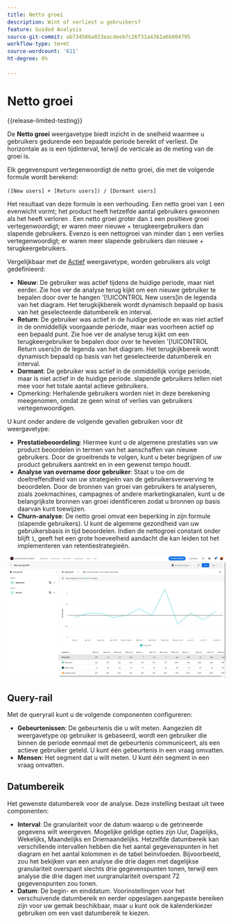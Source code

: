 ```yaml
---
title: Netto groei
description: Wint of verliest u gebruikers?
feature: Guided Analysis
source-git-commit: ab734506a023eacdeeb7c26f31a4361a6b804795
workflow-type: tm+mt
source-wordcount: '611'
ht-degree: 0%

---
```


# Netto groei

{{release-limited-testing}}

De **Netto groei** weergavetype biedt inzicht in de snelheid waarmee u gebruikers gedurende een bepaalde periode bereikt of verliest. De horizontale as is een tijdinterval, terwijl de verticale as de meting van de groei is.

Elk gegevenspunt vertegenwoordigt de netto groei, die met de volgende formule wordt berekend:

`([New users] + [Return users]) / [Dormant users]`

Het resultaat van deze formule is een verhouding. Een netto groei van `1` een evenwicht vormt; het product heeft hetzelfde aantal gebruikers gewonnen als het heeft verloren . Een netto groei groter dan `1` een positieve groei vertegenwoordigt; er waren meer nieuwe + terugkeergebruikers dan slapende gebruikers. Evenzo is een nettogroei van minder dan `1` een verlies vertegenwoordigt; er waren meer slapende gebruikers dan nieuwe + terugkeergebruikers.

Vergelijkbaar met de [Actief](active.md) weergavetype, worden gebruikers als volgt gedefinieerd:

* **Nieuw**: De gebruiker was actief tijdens de huidige periode, maar niet eerder. Zie hoe ver de analyse terug kijkt om een nieuwe gebruiker te bepalen door over te hangen &#39;[!UICONTROL New users]in de legenda van het diagram. Het terugkijkbereik wordt dynamisch bepaald op basis van het geselecteerde datumbereik en interval.
* **Return**: De gebruiker was actief in de huidige periode en was niet actief in de onmiddellijk voorgaande periode, maar was voorheen actief op een bepaald punt. Zie hoe ver de analyse terug kijkt om een terugkeergebruiker te bepalen door over te hevelen &#39;[!UICONTROL Return users]in de legenda van het diagram. Het terugkijkbereik wordt dynamisch bepaald op basis van het geselecteerde datumbereik en interval.
* **Dormant**: De gebruiker was actief in de onmiddellijk vorige periode, maar is niet actief in de huidige periode. slapende gebruikers tellen niet mee voor het totale aantal actieve gebruikers.
* Opmerking: Herhalende gebruikers worden niet in deze berekening meegenomen, omdat ze geen winst of verlies van gebruikers vertegenwoordigen.

U kunt onder andere de volgende gevallen gebruiken voor dit weergavetype:

* **Prestatiebeoordeling**: Hiermee kunt u de algemene prestaties van uw product beoordelen in termen van het aanschaffen van nieuwe gebruikers. Door de groeitrends te volgen, kunt u beter begrijpen of uw product gebruikers aantrekt en in een gewenst tempo houdt.
* **Analyse van overname door gebruiker**: Staat u toe om de doeltreffendheid van uw strategieën van de gebruikersverwerving te beoordelen. Door de bronnen van groei van gebruikers te analyseren, zoals zoekmachines, campagnes of andere marketingkanalen, kunt u de belangrijkste bronnen van groei identificeren zodat u bronnen op basis daarvan kunt toewijzen.
* **Churn-analyse**: De netto groei omvat een beperking in zijn formule (slapende gebruikers). U kunt de algemene gezondheid van uw gebruikersbasis in tijd beoordelen. Indien de nettogroei constant onder blijft `1`, geeft het een grote hoeveelheid aandacht die kan leiden tot het implementeren van retentiestrategieën.

![Netto groei](../assets/net-growth.png)

## Query-rail

Met de queryrail kunt u de volgende componenten configureren:

* **Gebeurtenissen**: De gebeurtenis die u wilt meten. Aangezien dit weergavetype op gebruiker is gebaseerd, wordt een gebruiker die binnen de periode eenmaal met de gebeurtenis communiceert, als een actieve gebruiker geteld. U kunt één gebeurtenis in een vraag omvatten.
* **Mensen**: Het segment dat u wilt meten. U kunt één segment in een vraag omvatten.

## Datumbereik

Het gewenste datumbereik voor de analyse. Deze instelling bestaat uit twee componenten:

* **Interval**: De granulariteit voor de datum waarop u de getrineerde gegevens wilt weergeven. Mogelijke geldige opties zijn Uur, Dagelijks, Wekelijks, Maandelijks en Driemaandelijks. Hetzelfde datumbereik kan verschillende intervallen hebben die het aantal gegevenspunten in het diagram en het aantal kolommen in de tabel beïnvloeden. Bijvoorbeeld, zou het bekijken van een analyse die drie dagen met dagelijkse granulariteit overspant slechts drie gegevenspunten tonen, terwijl een analyse die drie dagen met uurgranulariteit overspant 72 gegevenspunten zou tonen.
* **Datum**: De begin- en einddatum. Voorinstellingen voor het verschuivende datumbereik en eerder opgeslagen aangepaste bereiken zijn voor uw gemak beschikbaar, maar u kunt ook de kalenderkiezer gebruiken om een vast datumbereik te kiezen.
